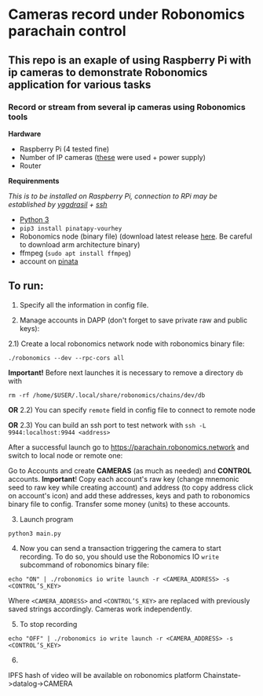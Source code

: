 # Cameras record under Robonomics parachain control
## This repo is an exaple of using Raspberry Pi with ip cameras to demonstrate Robonomics application for various tasks
### Record or stream from several ip cameras using Robonomics tools

**Hardware**
- Raspberry Pi (4 tested fine)
- Number of IP cameras ([these](https://www.hikvision.com/europe/products/IP-Products/Network-Cameras/Pro-Series-EasyIP-/DS-2CD2125G0-IMS/?q=ds-2cd2125g0-ims&position=1) were used + power supply)
- Router

**Requirenments**

*This is to be installed on Raspberry Pi, connection to RPi may be established by [yggdrasil](https://yggdrasil-network.github.io/) + [ssh](https://phoenixnap.com/kb/ssh-to-connect-to-remote-server-linux-or-windows)*
- [Python 3](https://docs.python-guide.org/starting/install3/linux/) 
- `pip3 install pinatapy-vourhey`
- Robonomics node (binary file) (download latest release [here](https://github.com/airalab/robonomics/releases). Be careful to download arm architecture binary)
- ffmpeg (`sudo apt install ffmpeg`)
- account on [pinata](https://pinata.cloud/)

## To run:
1) Specify all the information in config file.

2) Manage accounts in DAPP (don't forget to save private raw and public keys):

2.1) Create a local robonomics network node with robonomics binary file:
```
./robonomics --dev --rpc-cors all
```
**Important!** Before next launches it is necessary to remove a directory `db` with
```
rm -rf /home/$USER/.local/share/robonomics/chains/dev/db
```

**OR**
2.2) You can specify `remote` field in config file to connect to remote node

**OR**
2.3) You can build an ssh port to test network with `ssh -L 9944:localhost:9944 <address>`

After a successful launch go to https://parachain.robonomics.network and switch to local node or remote one:

Go to Accounts and create **CAMERAS** (as much as needed) and **CONTROL** accounts. **Important**! Copy each account's raw key (change mnemonic seed to raw key while creating account) and address (to copy address click on account's icon) and add these addresses, keys and path to robonomics binary file to config. Transfer some money (units) to these accounts.

3) Launch program
```
python3 main.py
```

4) Now you can send a transaction triggering the camera to start recording. To do so, you should use the Robonomics IO `write` subcommand of robonomics binary file:
```
echo "ON" | ./robonomics io write launch -r <CAMERA_ADDRESS> -s <CONTROL’S_KEY>
```
Where `<CAMERA_ADDRESS>`  and `<CONTROL’S_KEY>` are replaced with  previously saved strings accordingly. Cameras work independently.

5) To stop recording
```
echo "OFF" | ./robonomics io write launch -r <CAMERA_ADDRESS> -s <CONTROL’S_KEY>
```
6)
IPFS hash of video will be available on robonomics platform  Chainstate->datalog->CAMERA
